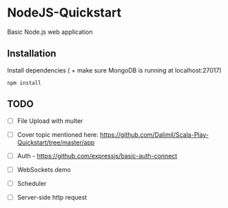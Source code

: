 # NodeJS-Quickstart
Basic Node.js web application

## Installation

Install dependencies ( + make sure MongoDB is running at localhost:27017)

```
npm install
```


## TODO

- [ ] File Upload with multer
- [ ] Cover topic mentioned here: https://github.com/Dalimil/Scala-Play-Quickstart/tree/master/app
- [ ] Auth - https://github.com/expressjs/basic-auth-connect
- [ ] WebSockets demo
- [ ] Scheduler
- [ ] Server-side http request

 